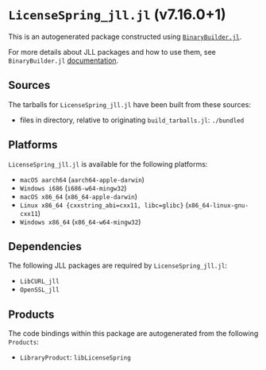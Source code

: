 # `LicenseSpring_jll.jl` (v7.16.0+1)

This is an autogenerated package constructed using [`BinaryBuilder.jl`](https://github.com/JuliaPackaging/BinaryBuilder.jl).

For more details about JLL packages and how to use them, see `BinaryBuilder.jl` [documentation](https://juliapackaging.github.io/BinaryBuilder.jl/dev/jll/).

## Sources

The tarballs for `LicenseSpring_jll.jl` have been built from these sources:

* files in directory, relative to originating `build_tarballs.jl`: `./bundled`

## Platforms

`LicenseSpring_jll.jl` is available for the following platforms:

* `macOS aarch64` (`aarch64-apple-darwin`)
* `Windows i686` (`i686-w64-mingw32`)
* `macOS x86_64` (`x86_64-apple-darwin`)
* `Linux x86_64 {cxxstring_abi=cxx11, libc=glibc}` (`x86_64-linux-gnu-cxx11`)
* `Windows x86_64` (`x86_64-w64-mingw32`)

## Dependencies

The following JLL packages are required by `LicenseSpring_jll.jl`:

* `LibCURL_jll`
* `OpenSSL_jll`

## Products

The code bindings within this package are autogenerated from the following `Products`:

* `LibraryProduct`: `libLicenseSpring`
